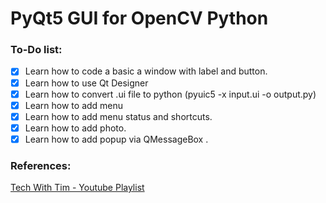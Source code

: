 # PyQt5 GUI for OpenCV Python


### To-Do list: 
- [X] Learn how to code a basic a window with label and button.
- [X] Learn how to use Qt Designer
- [X] Learn how to convert .ui file to python (pyuic5 -x input.ui -o output.py)
- [X] Learn how to add menu
- [X] Learn how to add menu status and shortcuts. 
- [X] Learn how to add photo. 
- [X] Learn how to add popup via QMessageBox  . 
    
### References:
[Tech With Tim - Youtube Playlist](https://www.youtube.com/watch?v=Vde5SH8e1OQ&list=PLzMcBGfZo4-lB8MZfHPLTEHO9zJDDLpYj)

